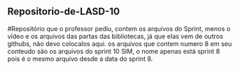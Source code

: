 ## Repositorio-de-LASD-10
#Repositório que o professor pediu, contem os arquivos do Sprint, menos o vídeo e os arquivos das partas das bibliotecas, já que elas vem de outros githubs, não devo colocalos aqui.
os arquivos que contem numero 8 em seu conteudo são os arquivos do sprint 10 SIM, o nome apenas está sprint 8 pois é o mesmo arquivo desde a data do sprint 8.
